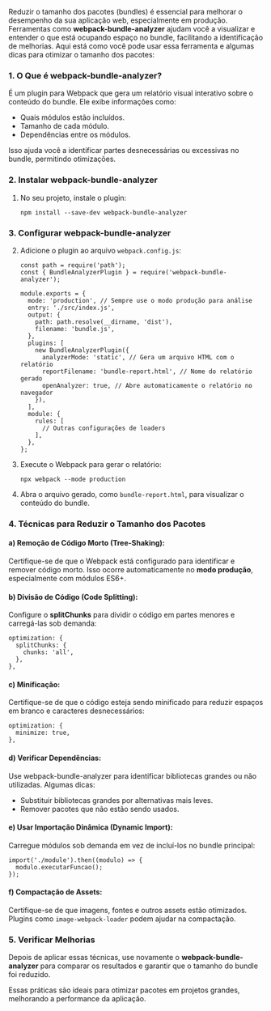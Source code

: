 Reduzir o tamanho dos pacotes (bundles) é essencial para melhorar o desempenho da sua aplicação web, especialmente em produção. Ferramentas como **webpack-bundle-analyzer** ajudam você a visualizar e entender o que está ocupando espaço no bundle, facilitando a identificação de melhorias. Aqui está como você pode usar essa ferramenta e algumas dicas para otimizar o tamanho dos pacotes:

### **1. O Que é webpack-bundle-analyzer?**

É um plugin para Webpack que gera um relatório visual interativo sobre o conteúdo do bundle. Ele exibe informações como:
- Quais módulos estão incluídos.
- Tamanho de cada módulo.
- Dependências entre os módulos.

Isso ajuda você a identificar partes desnecessárias ou excessivas no bundle, permitindo otimizações.

### **2. Instalar webpack-bundle-analyzer**

1. No seu projeto, instale o plugin:

    ```
    npm install --save-dev webpack-bundle-analyzer
    ```

### **3. Configurar webpack-bundle-analyzer**

2. Adicione o plugin ao arquivo `webpack.config.js`:

    ```
    const path = require('path');
    const { BundleAnalyzerPlugin } = require('webpack-bundle-analyzer');
    
    module.exports = {
      mode: 'production', // Sempre use o modo produção para análise
      entry: './src/index.js',
      output: {
        path: path.resolve(__dirname, 'dist'),
        filename: 'bundle.js',
      },
      plugins: [
        new BundleAnalyzerPlugin({
          analyzerMode: 'static', // Gera um arquivo HTML com o relatório
          reportFilename: 'bundle-report.html', // Nome do relatório gerado
          openAnalyzer: true, // Abre automaticamente o relatório no navegador
        }),
      ],
      module: {
        rules: [
          // Outras configurações de loaders
        ],
      },
    };
    ```

3. Execute o Webpack para gerar o relatório:

    ```
    npx webpack --mode production
    ```

4. Abra o arquivo gerado, como `bundle-report.html`, para visualizar o conteúdo do bundle.

### **4. Técnicas para Reduzir o Tamanho dos Pacotes**

#### **a) Remoção de Código Morto (Tree-Shaking):**

Certifique-se de que o Webpack está configurado para identificar e remover código morto. Isso ocorre automaticamente no **modo produção**, especialmente com módulos ES6+.

#### **b) Divisão de Código (Code Splitting):**

Configure o **splitChunks** para dividir o código em partes menores e carregá-las sob demanda:

```
optimization: {
  splitChunks: {
    chunks: 'all',
  },
},
```

#### **c) Minificação:**

Certifique-se de que o código esteja sendo minificado para reduzir espaços em branco e caracteres desnecessários:

```
optimization: {
  minimize: true,
},
```

#### **d) Verificar Dependências:**

Use webpack-bundle-analyzer para identificar bibliotecas grandes ou não utilizadas. Algumas dicas:
- Substituir bibliotecas grandes por alternativas mais leves.
- Remover pacotes que não estão sendo usados.

#### **e) Usar Importação Dinâmica (Dynamic Import):**

Carregue módulos sob demanda em vez de incluí-los no bundle principal:

```
import('./module').then((modulo) => {
  modulo.executarFuncao();
});
```

#### **f) Compactação de Assets:**

Certifique-se de que imagens, fontes e outros assets estão otimizados. Plugins como `image-webpack-loader` podem ajudar na compactação.

### **5. Verificar Melhorias**

Depois de aplicar essas técnicas, use novamente o **webpack-bundle-analyzer** para comparar os resultados e garantir que o tamanho do bundle foi reduzido.

Essas práticas são ideais para otimizar pacotes em projetos grandes, melhorando a performance da aplicação.


